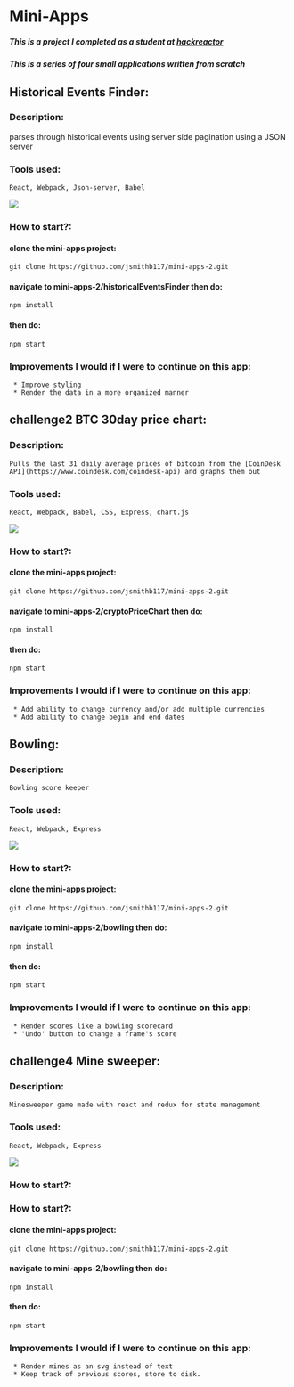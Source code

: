 # Mini-Apps

##### This is a project I completed as a student at [hackreactor](http://hackreactor.com)
##### This is a series of four small applications written from scratch

## Historical Events Finder:

### Description:
   parses through historical events using server side pagination using a JSON server

### Tools used:
    React, Webpack, Json-server, Babel

  ![](/historicalEventsFinder/historicalEventsFinder.png)

### How to start?:
####  clone the mini-apps project:
    git clone https://github.com/jsmithb117/mini-apps-2.git

#### navigate to mini-apps-2/historicalEventsFinder then do:
    npm install

#### then do:
    npm start

 ### Improvements I would  if I were to continue on this app:
     * Improve styling
     * Render the data in a more organized manner

## challenge2 BTC 30day price chart:

### Description:
    Pulls the last 31 daily average prices of bitcoin from the [CoinDesk API](https://www.coindesk.com/coindesk-api) and graphs them out

### Tools used:
    React, Webpack, Babel, CSS, Express, chart.js

  ![](/images/btcGraph.png)

### How to start?:
####  clone the mini-apps project:
    git clone https://github.com/jsmithb117/mini-apps-2.git

#### navigate to mini-apps-2/cryptoPriceChart then do:
    npm install

#### then do:
    npm start

 ### Improvements I would  if I were to continue on this app:
     * Add ability to change currency and/or add multiple currencies
     * Add ability to change begin and end dates


## Bowling:

### Description:
    Bowling score keeper

### Tools used:
    React, Webpack, Express

  ![](/bowling/bowling.png)

### How to start?:
####  clone the mini-apps project:
    git clone https://github.com/jsmithb117/mini-apps-2.git

#### navigate to mini-apps-2/bowling then do:
    npm install

#### then do:
    npm start

 ### Improvements I would  if I were to continue on this app:
     * Render scores like a bowling scorecard
     * 'Undo' button to change a frame's score


## challenge4 Mine sweeper:

### Description:
    Minesweeper game made with react and redux for state management

### Tools used:
    React, Webpack, Express

  ![](/minesweeper/exampleBoard.png)

### How to start?:
### How to start?:
####  clone the mini-apps project:
    git clone https://github.com/jsmithb117/mini-apps-2.git

#### navigate to mini-apps-2/bowling then do:
    npm install

#### then do:
    npm start

 ### Improvements I would  if I were to continue on this app:
     * Render mines as an svg instead of text
     * Keep track of previous scores, store to disk.
